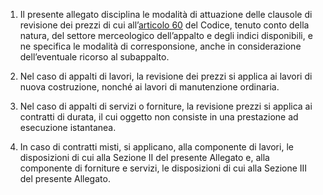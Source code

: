 1. Il presente allegato disciplina le modalità di attuazione delle clausole di revisione dei prezzi di cui all’[articolo 60](/articolo-60/2) del Codice, tenuto conto della natura, del settore merceologico dell’appalto e degli indici disponibili, e ne specifica le modalità di corresponsione, anche in considerazione dell’eventuale ricorso al subappalto. 

2. Nel caso di appalti di lavori, la revisione dei prezzi si applica ai lavori di nuova costruzione, nonché ai lavori di manutenzione ordinaria. 

3. Nel caso di appalti di servizi o forniture, la revisione prezzi si applica ai contratti di durata, il cui oggetto non consiste in una prestazione ad esecuzione istantanea. 

4. In caso di contratti misti, si applicano, alla componente di lavori, le disposizioni di cui alla Sezione II del presente Allegato e, alla componente di forniture e servizi, le disposizioni di cui alla Sezione III del presente Allegato. 
